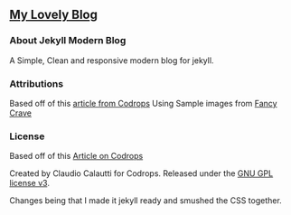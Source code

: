 ## [My Lovely Blog](https://xiying.github.io/)

### About Jekyll Modern Blog

A Simple, Clean and responsive modern blog for jekyll.


### Attributions
Based off of this [article from Codrops](http://tympanus.net/codrops/?p=24222)
Using Sample images from [Fancy Crave](http://fancycrave.com/)

### License

Based off of this [Article on Codrops](http://tympanus.net/codrops/?p=24222)

Created by Claudio Calautti for Codrops. Released under the [GNU GPL license v3](https://www.gnu.org/licenses/gpl-3.0.html).

Changes being that I made it jekyll ready and smushed the CSS together.

